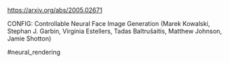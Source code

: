 https://arxiv.org/abs/2005.02671

CONFIG: Controllable Neural Face Image Generation (Marek Kowalski, Stephan J. Garbin, Virginia Estellers, Tadas Baltrušaitis, Matthew Johnson, Jamie Shotton)

#neural_rendering 